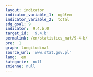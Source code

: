 ```yaml
---
layout: indicator
indicator_variable_1:  ogółem
indicator_variable_2:  total
sdg_goal: 9
indicator:  9.4.b.0
target_id:  '9.4.b'
permalink: /en/statistics_nat/9-4-b/
pre:  1
graph: longitudinal
source_url: 'www.stat.gov.pl'
lang:  en
kategorie:  null
zmienne: null
---
```

